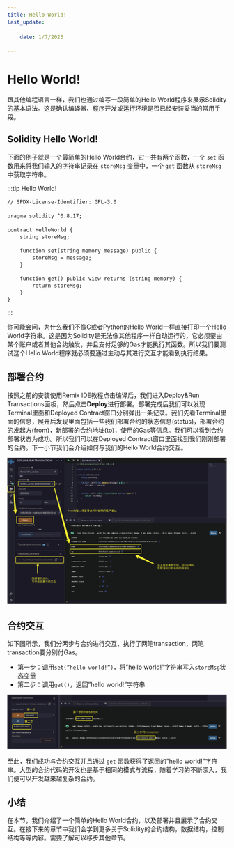 ```yaml
---
title: Hello World!
last_update:

    date: 1/7/2023

---
```


# Hello World!

跟其他编程语言一样，我们也通过编写一段简单的Hello World程序来展示Solidity的基本语法。这是确认编译器、程序开发或运行环境是否已经安装妥当的常用手段。

## Solidity Hello World!

下面的例子就是一个最简单的Hello World合约，它一共有两个函数，一个 `set` 函数用来将我们输入的字符串记录在 `storeMsg` 变量中，一个 `get` 函数从 `storeMsg` 中获取字符串。

:::tip Hello World!

```solidity
// SPDX-License-Identifier: GPL-3.0

pragma solidity ^0.8.17;

contract HelloWorld {
    string storeMsg;

    function set(string memory message) public {
        storeMsg = message;
    }

    function get() public view returns (string memory) {
        return storeMsg;
    }
}
```

:::

你可能会问，为什么我们不像C或者Python的Hello World一样直接打印一个Hello World字符串。这是因为Solidity是无法像其他程序一样自动运行的，它必须要由某个账户或者其他合约触发，并且支付足够的Gas才能执行其函数。所以我们要测试这个Hello World程序就必须要通过主动与其进行交互才能看到执行结果。

## 部署合约

按照之前的安装使用Remix IDE教程点击编译后，我们进入Deploy&Run Transactions面板，然后点击**Deploy**进行部署。部署完成后我们可以发现Terminal里面和Deployed Contract窗口分别弹出一条记录。我们先看Terminal里面的信息，展开后发现里面包括一些我们部署合约的状态信息(status)，部署合约的发起方(from)，新部署的合约地址(to)，使用的Gas等信息。我们可以看到合约部署状态为成功。所以我们可以在Deployed Contract窗口里面找到我们刚刚部署的合约。下一小节我们会介绍如何与我们的Hello World合约交互。

![Untitled](assets/hello-world/Untitled.png)

## 合约交互

如下图所示，我们分两步与合约进行交互，执行了两笔transaction，两笔transaction要分别付Gas。

* 第一步：调用`set(”hello world!”)`，将”hello world!”字符串写入`storeMsg`状态变量
* 第二步：调用`get()`，返回”hello world!”字符串

![Untitled](assets/hello-world/Untitled1.png)

至此，我们成功与合约交互并且通过 `get` 函数获得了返回的”hello world!”字符串。大型的合约代码的开发也是基于相同的模式与流程，随着学习的不断深入，我们便可以开发越来越复杂的合约。

## 小结

在本节，我们介绍了一个简单的Hello World合约，以及部署并且展示了合约交互。在接下来的章节中我们会学到更多关于Solidity的合约结构，数据结构，控制结构等等内容。需要了解可以移步其他章节。
